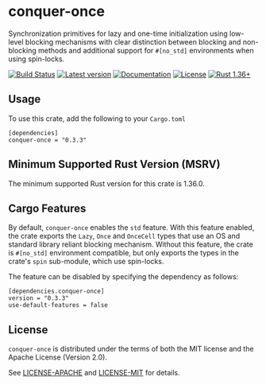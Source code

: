 # conquer-once

Synchronization primitives for lazy and one-time initialization using low-level
blocking mechanisms with clear distinction between blocking and non-blocking
methods and additional support for `#[no_std]` environments when using
spin-locks.

[![Build Status](https://github.com/oliver-giersch/conquer-once/workflows/Rust/badge.svg)](
https://github.com/oliver-giersch/conquer-once/actions)
[![Latest version](https://img.shields.io/crates/v/conquer-once.svg)](
https://crates.io/crates/conquer-once)
[![Documentation](https://docs.rs/conquer-once/badge.svg)](https://docs.rs/conquer-once)
[![License](https://img.shields.io/badge/license-MIT%2FApache--2.0-blue.svg)](
https://github.com/oliver-giersch/conquer-once)
[![Rust 1.36+](https://img.shields.io/badge/Rust-1.36.0-orange.svg)](
https://www.rust-lang.org)

## Usage

To use this crate, add the following to your `Cargo.toml`

```
[dependencies]
conquer-once = "0.3.3"
```

## Minimum Supported Rust Version (MSRV)

The minimum supported Rust version for this crate is 1.36.0.

## Cargo Features

By default, `conquer-once` enables the `std` feature.
With this feature enabled, the crate exports the `Lazy`, `Once` and `OnceCell`
types that use an OS and standard library reliant blocking mechanism.
Without this feature, the crate is `#[no_std]` environment compatible, but only
exports the types in the crate's `spin` sub-module, which use spin-locks.

The feature can be disabled by specifying the dependency as follows:

```
[dependencies.conquer-once]
version = "0.3.3"
use-default-features = false
```

## License

`conquer-once` is distributed under the terms of both the MIT license and the
Apache License (Version 2.0).

See [LICENSE-APACHE](LICENSE-APACHE) and [LICENSE-MIT](LICENSE-MIT) for details.
